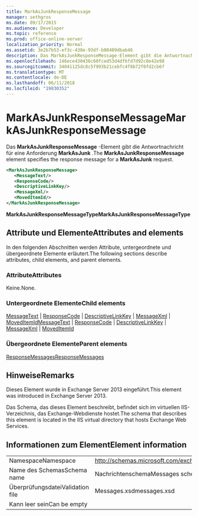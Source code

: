 ```yaml
---
title: MarkAsJunkResponseMessage
manager: sethgros
ms.date: 09/17/2015
ms.audience: Developer
ms.topic: reference
ms.prod: office-online-server
localization_priority: Normal
ms.assetid: 3e2b7b53-ef3c-438e-93df-b08409dbab46
description: Das MarkAsJunkResponseMessage-Element gibt die Antwortnachricht für eine Anforderung MarkAsJunk.
ms.openlocfilehash: 146ece430436c60fced53d4dfbfd7d92c0e42e98
ms.sourcegitcommit: 34041125dc8c5f993b21cebfc4f8b72f0fd2cb6f
ms.translationtype: MT
ms.contentlocale: de-DE
ms.lasthandoff: 06/11/2018
ms.locfileid: "19830352"
---
```

# <a name="markasjunkresponsemessage"></a><span data-ttu-id="44323-103">MarkAsJunkResponseMessage</span><span class="sxs-lookup"><span data-stu-id="44323-103">MarkAsJunkResponseMessage</span></span>

<span data-ttu-id="44323-104">Das **MarkAsJunkResponseMessage** -Element gibt die Antwortnachricht für eine Anforderung **MarkAsJunk** .</span><span class="sxs-lookup"><span data-stu-id="44323-104">The **MarkAsJunkResponseMessage** element specifies the response message for a **MarkAsJunk** request.</span></span> 
  
```XML
<MarkAsJunkResponseMessage>
   <MessageText/>
   <ResponseCode/>
   <DescriptiveLinkKey/>
   <MessageXml/>
   <MovedItemId/>
</MarkAsJunkResponseMessage>
```

 <span data-ttu-id="44323-105">**MarkAsJunkResponseMessageType**</span><span class="sxs-lookup"><span data-stu-id="44323-105">**MarkAsJunkResponseMessageType**</span></span>
## <a name="attributes-and-elements"></a><span data-ttu-id="44323-106">Attribute und Elemente</span><span class="sxs-lookup"><span data-stu-id="44323-106">Attributes and elements</span></span>

<span data-ttu-id="44323-107">In den folgenden Abschnitten werden Attribute, untergeordnete und übergeordnete Elemente erläutert.</span><span class="sxs-lookup"><span data-stu-id="44323-107">The following sections describe attributes, child elements, and parent elements.</span></span>
  
### <a name="attributes"></a><span data-ttu-id="44323-108">Attribute</span><span class="sxs-lookup"><span data-stu-id="44323-108">Attributes</span></span>

<span data-ttu-id="44323-109">Keine.</span><span class="sxs-lookup"><span data-stu-id="44323-109">None.</span></span>
  
### <a name="child-elements"></a><span data-ttu-id="44323-110">Untergeordnete Elemente</span><span class="sxs-lookup"><span data-stu-id="44323-110">Child elements</span></span>

<span data-ttu-id="44323-111">[MessageText](messagetext.md) | [ResponseCode](responsecode.md) | [DescriptiveLinkKey](descriptivelinkkey.md) | [MessageXml](messagexml.md) | [MovedItemId](moveditemid.md)</span><span class="sxs-lookup"><span data-stu-id="44323-111">[MessageText](messagetext.md) | [ResponseCode](responsecode.md) | [DescriptiveLinkKey](descriptivelinkkey.md) | [MessageXml](messagexml.md) | [MovedItemId](moveditemid.md)</span></span>
  
### <a name="parent-elements"></a><span data-ttu-id="44323-112">Übergeordnete Elemente</span><span class="sxs-lookup"><span data-stu-id="44323-112">Parent elements</span></span>

[<span data-ttu-id="44323-113">ResponseMessages</span><span class="sxs-lookup"><span data-stu-id="44323-113">ResponseMessages</span></span>](responsemessages.md)
  
## <a name="remarks"></a><span data-ttu-id="44323-114">Hinweise</span><span class="sxs-lookup"><span data-stu-id="44323-114">Remarks</span></span>

<span data-ttu-id="44323-115">Dieses Element wurde in Exchange Server 2013 eingeführt.</span><span class="sxs-lookup"><span data-stu-id="44323-115">This element was introduced in Exchange Server 2013.</span></span>
  
<span data-ttu-id="44323-116">Das Schema, das dieses Element beschreibt, befindet sich im virtuellen IIS-Verzeichnis, das Exchange-Webdienste hostet.</span><span class="sxs-lookup"><span data-stu-id="44323-116">The schema that describes this element is located in the IIS virtual directory that hosts Exchange Web Services.</span></span>
  
## <a name="element-information"></a><span data-ttu-id="44323-117">Informationen zum Element</span><span class="sxs-lookup"><span data-stu-id="44323-117">Element information</span></span>

|||
|:-----|:-----|
|<span data-ttu-id="44323-118">Namespace</span><span class="sxs-lookup"><span data-stu-id="44323-118">Namespace</span></span>  <br/> |http://schemas.microsoft.com/exchange/services/2006/messages  <br/> |
|<span data-ttu-id="44323-119">Name des Schemas</span><span class="sxs-lookup"><span data-stu-id="44323-119">Schema name</span></span>  <br/> |<span data-ttu-id="44323-120">Nachrichtenschema</span><span class="sxs-lookup"><span data-stu-id="44323-120">Messages schema</span></span>  <br/> |
|<span data-ttu-id="44323-121">Überprüfungsdatei</span><span class="sxs-lookup"><span data-stu-id="44323-121">Validation file</span></span>  <br/> |<span data-ttu-id="44323-122">Messages.xsd</span><span class="sxs-lookup"><span data-stu-id="44323-122">messages.xsd</span></span>  <br/> |
|<span data-ttu-id="44323-123">Kann leer sein</span><span class="sxs-lookup"><span data-stu-id="44323-123">Can be empty</span></span>  <br/> ||
   

